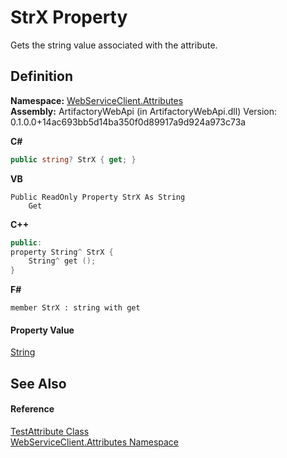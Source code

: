 # StrX Property


Gets the string value associated with the attribute.



## Definition
**Namespace:** <a href="cd791089-7108-c03a-6f29-5b3d79b0fadf">WebServiceClient.Attributes</a>  
**Assembly:** ArtifactoryWebApi (in ArtifactoryWebApi.dll) Version: 0.1.0.0+14ac693bb5d14ba350f0d89917a9d924a973c73a

**C#**
``` C#
public string? StrX { get; }
```
**VB**
``` VB
Public ReadOnly Property StrX As String
	Get
```
**C++**
``` C++
public:
property String^ StrX {
	String^ get ();
}
```
**F#**
``` F#
member StrX : string with get
```



#### Property Value
<a href="https://learn.microsoft.com/dotnet/api/system.string" target="_blank" rel="noopener noreferrer">String</a>

## See Also


#### Reference
<a href="b4148068-39b8-f58d-1615-b8e7967a687b">TestAttribute Class</a>  
<a href="cd791089-7108-c03a-6f29-5b3d79b0fadf">WebServiceClient.Attributes Namespace</a>  
